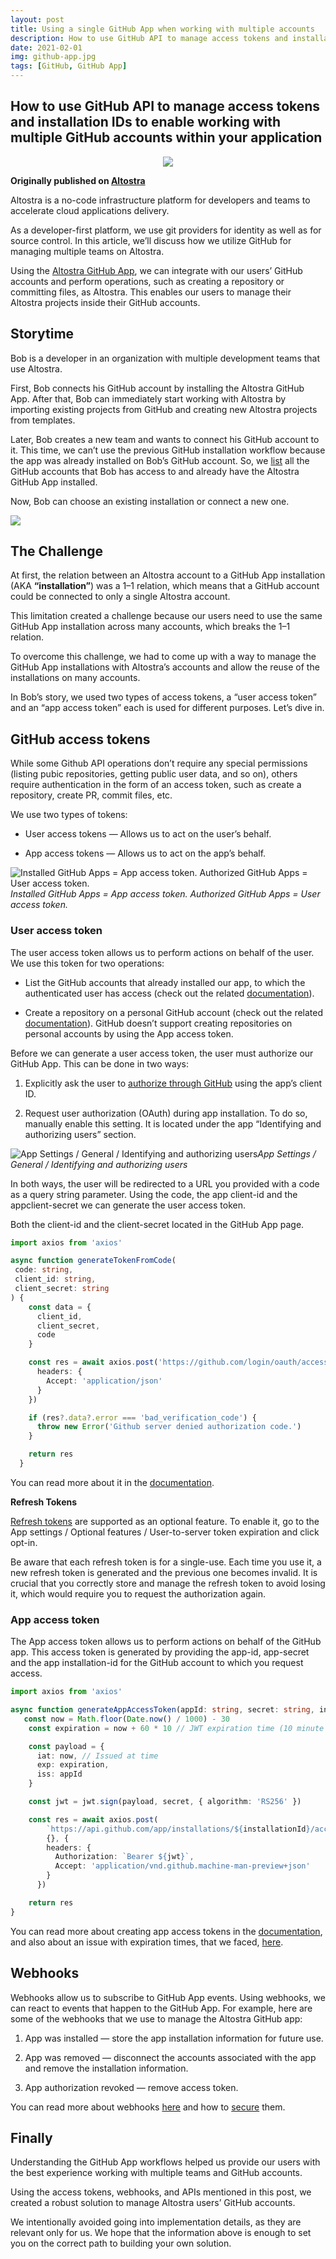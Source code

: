 ```yaml
---
layout: post
title: Using a single GitHub App when working with multiple accounts
description: How to use GitHub API to manage access tokens and installation IDs to enable working with multiple GitHub accounts within your application
date: 2021-02-01
img: github-app.jpg
tags: [GitHub, GitHub App]
---
```


## How to use GitHub API to manage access tokens and installation IDs to enable working with multiple GitHub accounts within your application

<p align="center">
  <img src="https://miro.medium.com/max/700/1*ceTdFZnQqpLD3CNp7I0NTA.png">
</p>

**Originally published on [Altostra](https://miro.medium.com/max/700/1*pP2DLP90JS1UaQ4DWl-j7Q.jpeg)**


Altostra is a no-code infrastructure platform for developers and teams to accelerate cloud applications delivery.

As a developer-first platform, we use git providers for identity as well as for source control. In this article, we’ll discuss how we utilize GitHub for managing multiple teams on Altostra.

Using the [Altostra GitHub App](https://github.com/marketplace/altostra), we can integrate with our users’ GitHub accounts and perform operations, such as creating a repository or committing files, as Altostra. This enables our users to manage their Altostra projects inside their GitHub accounts.

## Storytime

Bob is a developer in an organization with multiple development teams that use Altostra.

First, Bob connects his GitHub account by installing the Altostra GitHub App. After that,  Bob can immediately start working with Altostra by importing existing projects from GitHub and creating new Altostra projects from templates.

Later, Bob creates a new team and wants to connect his GitHub account to it. This time, we can’t use the previous GitHub installation workflow because the app was already installed on Bob’s GitHub account. So, we [list](https://docs.github.com/en/rest/reference/apps#list-app-installations-accessible-to-the-user-access-token) all the GitHub accounts that Bob has access to and already have the Altostra GitHub App installed.

Now, Bob can choose an existing installation or connect a new one.

![](../images/blog/single-github-app-for-multiple-accounts/github-choose-teams.png)

## The Challenge

At first, the relation between an Altostra account to a GitHub App installation (AKA **“installation”**) was a 1–1 relation, which means that a GitHub account could be connected to only a single Altostra account.

This limitation created a challenge because our users need to use the same GitHub App installation across many accounts, which breaks the 1–1 relation.

To overcome this challenge, we had to come up with a way to manage the GitHub App installations with Altostra’s accounts and allow the reuse of the installations on many accounts.

In Bob’s story, we used two types of access tokens, a “user access token” and an “app access token” each is used for different purposes. Let’s dive in.

## GitHub access tokens

While some Github API operations don’t require any special permissions (listing pubic repositories, getting public user data, and so on), others require authentication in the form of an access token, such as create a repository, create PR, commit files, etc.

We use two types of tokens:

* User access tokens — Allows us to act on the user’s behalf.

* App access tokens — Allows us to act on the app’s behalf.

![Installed GitHub Apps = App access token. Authorized GitHub Apps = User access token.](../images/blog/single-github-app-for-multiple-accounts/github-app-tabs.gif)*Installed GitHub Apps = App access token. Authorized GitHub Apps = User access token.*

### User access token

The user access token allows us to perform actions on behalf of the user. We use this token for two operations:

* List the GitHub accounts that already installed our app, to which the authenticated user has access (check out the related [documentation](https://docs.github.com/en/rest/reference/apps#list-app-installations-accessible-to-the-user-access-token)).

* Create a repository on a personal GitHub account (check out the related [documentation](https://docs.github.com/en/rest/reference/repos#create-a-repository-for-the-authenticated-user)). GitHub doesn’t support creating repositories on personal accounts by using the App access token.

Before we can generate a user access token, the user must authorize our GitHub App. This can be done in two ways:

1. Explicitly ask the user to [authorize through GitHub](https://docs.github.com/en/developers/apps/authorizing-oauth-apps#1-request-a-users-github-identity) using the app’s client ID.

1. Request user authorization (OAuth) during app installation. To do so, manually enable this setting. It is located under the app “Identifying and authorizing users” section.

![App Settings / General / Identifying and authorizing users](../images/blog/single-github-app-for-multiple-accounts/request-authorization-github.png)*App Settings / General / Identifying and authorizing users*

In both ways, the user will be redirected to a URL you provided with a code as a query string parameter. Using the code, the app client-id and the appclient-secret we can generate the user access token.

Both the client-id and the client-secret located in the GitHub App page.

```ts
import axios from 'axios'

async function generateTokenFromCode(
 code: string,
 client_id: string,
 client_secret: string
) {
    const data = {
      client_id,
      client_secret,
      code
    }

    const res = await axios.post('https://github.com/login/oauth/access_token', data , {
      headers: {
        Accept: 'application/json'
      }
    })

    if (res?.data?.error === 'bad_verification_code') {
      throw new Error('Github server denied authorization code.')
    }

    return res
  }
```

You can read more about it in the [documentation](https://docs.github.com/en/developers/apps/identifying-and-authorizing-users-for-github-apps#2-users-are-redirected-back-to-your-site-by-github).

**Refresh Tokens**

[Refresh tokens](https://docs.github.com/en/developers/apps/refreshing-user-to-server-access-tokens#renewing-a-user-token-with-a-refresh-token) are supported as an optional feature. To enable it, go to the App settings / Optional features / User-to-server token expiration and click opt-in.

Be aware that each refresh token is for a single-use. Each time you use it, a new refresh token is generated and the previous one becomes invalid. It is crucial that you correctly store and manage the refresh token to avoid losing it, which would require you to request the authorization again.

### App access token

The App access token allows us to perform actions on behalf of the GitHub app. This access token is generated by providing the app-id, app-secret and the app installation-id for the GitHub account to which you request access.

```ts
import axios from 'axios'

async function generateAppAccessToken(appId: string, secret: string, installationId: string) {
   const now = Math.floor(Date.now() / 1000) - 30
    const expiration = now + 60 * 10 // JWT expiration time (10 minute maximum)

    const payload = {
      iat: now, // Issued at time
      exp: expiration,
      iss: appId
    }

    const jwt = jwt.sign(payload, secret, { algorithm: 'RS256' })

    const res = await axios.post(
        `https://api.github.com/app/installations/${installationId}/access_tokens`,
        {}, {
        headers: {
          Authorization: `Bearer ${jwt}`,
          Accept: 'application/vnd.github.machine-man-preview+json'
        }
      })

    return res
}
```

You can read more about creating app access tokens in the [documentation](https://docs.github.com/en/rest/reference/apps#create-an-installation-access-token-for-an-app), and also about an issue with expiration times, that we faced, [here](https://stackoverflow.com/questions/61770501/github-api-returns-401-while-trying-to-generate-access-token/61872948#61872948).

## Webhooks

Webhooks allow us to subscribe to GitHub App events. Using webhooks, we can react to events that happen to the GitHub App. For example, here are some of the webhooks that we use to manage the Altostra GitHub app:

1. App was installed — store the app installation information for future use.

1. App was removed — disconnect the accounts associated with the app and remove the installation information.

1. App authorization revoked — remove access token.

You can read more about webhooks [here](https://docs.github.com/en/developers/webhooks-and-events/webhook-events-and-payloads) and how to [secure](https://docs.github.com/en/developers/webhooks-and-events/securing-your-webhooks) them.

## Finally

Understanding the GitHub App workflows helped us provide our users with the best experience working with multiple teams and GitHub accounts.

Using the access tokens, webhooks, and APIs mentioned in this post, we created a robust solution to manage Altostra users’ GitHub accounts.

We intentionally avoided going into implementation details, as they are relevant only for us. We hope that the information above is enough to set you on the correct path to building your own solution.
